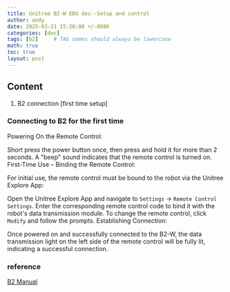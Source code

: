 ```yaml
---
title: Unitree B2-W EDU doc--Setup and control
author: andy
date: 2025-03-21 15:20:00 +/-0080
categories: [doc]
tags: [b2]     # TAG names should always be lowercase
math: true
toc: true
layout: post
---
```





## Content
1. B2 connection [first time setup]



### Connecting to B2 for the first time
Powering On the Remote Control:

Short press the power button once, then press and hold it for more than 2 seconds. A "beep" sound indicates that the remote control is turned on.​
First-Time Use – Binding the Remote Control:

For initial use, the remote control must be bound to the robot via the Unitree Explore App:​

Open the Unitree Explore App and navigate to `Settings` -> `Remote Control Settings`.
Enter the corresponding remote control code to bind it with the robot's data transmission module.
To change the remote control, click `Modify` and follow the prompts.
Establishing Connection:

Once powered on and successfully connected to the B2-W, the data transmission light on the left side of the remote control will be fully lit, indicating a successful connection.​


### reference
[B2 Manual](https://fcc.report/FCC-ID/2A5PE-YUSHU006/7742686.pdf)

